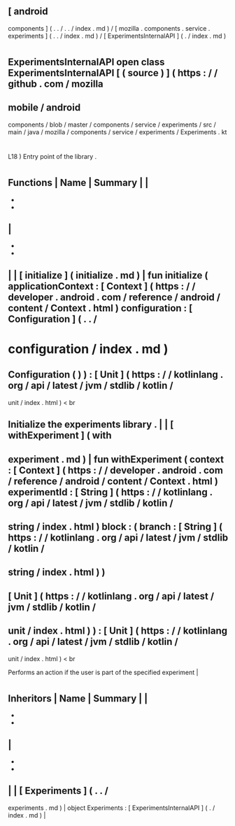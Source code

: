 [
android
-
components
]
(
.
.
/
.
.
/
index
.
md
)
/
[
mozilla
.
components
.
service
.
experiments
]
(
.
.
/
index
.
md
)
/
[
ExperimentsInternalAPI
]
(
.
/
index
.
md
)
#
ExperimentsInternalAPI
open
class
ExperimentsInternalAPI
[
(
source
)
]
(
https
:
/
/
github
.
com
/
mozilla
-
mobile
/
android
-
components
/
blob
/
master
/
components
/
service
/
experiments
/
src
/
main
/
java
/
mozilla
/
components
/
service
/
experiments
/
Experiments
.
kt
#
L18
)
Entry
point
of
the
library
.
#
#
#
Functions
|
Name
|
Summary
|
|
-
-
-
|
-
-
-
|
|
[
initialize
]
(
initialize
.
md
)
|
fun
initialize
(
applicationContext
:
[
Context
]
(
https
:
/
/
developer
.
android
.
com
/
reference
/
android
/
content
/
Context
.
html
)
configuration
:
[
Configuration
]
(
.
.
/
-
configuration
/
index
.
md
)
=
Configuration
(
)
)
:
[
Unit
]
(
https
:
/
/
kotlinlang
.
org
/
api
/
latest
/
jvm
/
stdlib
/
kotlin
/
-
unit
/
index
.
html
)
<
br
>
Initialize
the
experiments
library
.
|
|
[
withExperiment
]
(
with
-
experiment
.
md
)
|
fun
withExperiment
(
context
:
[
Context
]
(
https
:
/
/
developer
.
android
.
com
/
reference
/
android
/
content
/
Context
.
html
)
experimentId
:
[
String
]
(
https
:
/
/
kotlinlang
.
org
/
api
/
latest
/
jvm
/
stdlib
/
kotlin
/
-
string
/
index
.
html
)
block
:
(
branch
:
[
String
]
(
https
:
/
/
kotlinlang
.
org
/
api
/
latest
/
jvm
/
stdlib
/
kotlin
/
-
string
/
index
.
html
)
)
-
>
[
Unit
]
(
https
:
/
/
kotlinlang
.
org
/
api
/
latest
/
jvm
/
stdlib
/
kotlin
/
-
unit
/
index
.
html
)
)
:
[
Unit
]
(
https
:
/
/
kotlinlang
.
org
/
api
/
latest
/
jvm
/
stdlib
/
kotlin
/
-
unit
/
index
.
html
)
<
br
>
Performs
an
action
if
the
user
is
part
of
the
specified
experiment
|
#
#
#
Inheritors
|
Name
|
Summary
|
|
-
-
-
|
-
-
-
|
|
[
Experiments
]
(
.
.
/
-
experiments
.
md
)
|
object
Experiments
:
[
ExperimentsInternalAPI
]
(
.
/
index
.
md
)
|
